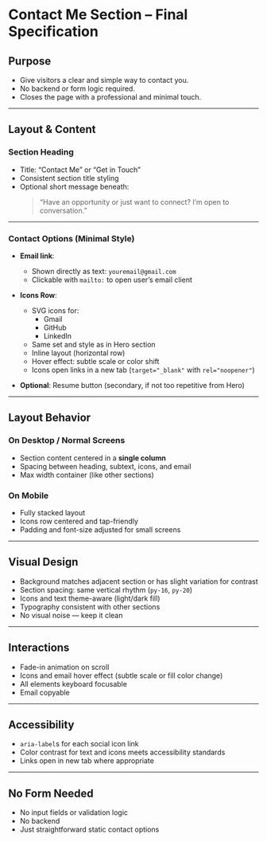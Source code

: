 # Contact Me Section – Final Specification

## Purpose

- Give visitors a clear and simple way to contact you.
- No backend or form logic required.
- Closes the page with a professional and minimal touch.

---

## Layout & Content

### Section Heading

- Title: “Contact Me” or “Get in Touch”
- Consistent section title styling
- Optional short message beneath:
  > “Have an opportunity or just want to connect? I’m open to conversation.”

---

### Contact Options (Minimal Style)

- **Email link**: 
  - Shown directly as text: `youremail@gmail.com`
  - Clickable with `mailto:` to open user’s email client
- **Icons Row**:
  - SVG icons for:
    - Gmail
    - GitHub
    - LinkedIn
  - Same set and style as in Hero section
  - Inline layout (horizontal row)
  - Hover effect: subtle scale or color shift
  - Icons open links in a new tab (`target="_blank"` with `rel="noopener"`)

- **Optional**: Resume button (secondary, if not too repetitive from Hero)

---

## Layout Behavior

### On Desktop / Normal Screens

- Section content centered in a **single column**
- Spacing between heading, subtext, icons, and email
- Max width container (like other sections)

### On Mobile

- Fully stacked layout
- Icons row centered and tap-friendly
- Padding and font-size adjusted for small screens

---

## Visual Design

- Background matches adjacent section or has slight variation for contrast
- Section spacing: same vertical rhythm (`py-16`, `py-20`)
- Icons and text theme-aware (light/dark fill)
- Typography consistent with other sections
- No visual noise — keep it clean

---

## Interactions

- Fade-in animation on scroll
- Icons and email hover effect (subtle scale or fill color change)
- All elements keyboard focusable
- Email copyable

---

## Accessibility

- `aria-label`s for each social icon link
- Color contrast for text and icons meets accessibility standards
- Links open in new tab where appropriate

---

## No Form Needed

- No input fields or validation logic
- No backend
- Just straightforward static contact options

